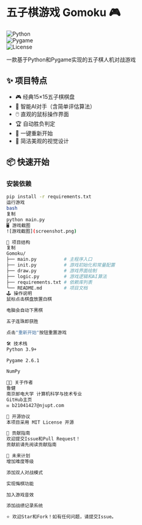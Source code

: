 # 五子棋游戏 Gomoku 🎮  

![Python](https://img.shields.io/badge/Python-3.9+-blue.svg)  
![Pygame](https://img.shields.io/badge/Pygame-2.6.1-green.svg)  
![License](https://img.shields.io/badge/License-MIT-yellow.svg)  

一款基于Python和Pygame实现的五子棋人机对战游戏  

## ✨ 项目特点  

- 🎮 经典15×15五子棋棋盘  
- 🤖 智能AI对手（含简单评估算法）  
- 🖱️ 直观的鼠标操作界面  
- 🏆 自动胜负判定  
- 🔄 一键重新开始  
- 🎨 简洁美观的视觉设计  

## 📦 快速开始  

### 安装依赖  
```bash
pip install -r requirements.txt
运行游戏
bash
复制
python main.py
🖥️ 游戏截图
![游戏截图](screenshot.png)

📂 项目结构
复制
Gomoku/
├── main.py          # 主程序入口
├── init.py          # 游戏初始化和常量配置
├── draw.py          # 游戏界面绘制
├── logic.py         # 游戏逻辑和AI算法
├── requirements.txt # 依赖库列表
└── README.md        # 项目文档
🕹️ 操作说明
鼠标点击棋盘放置白棋

电脑会自动下黑棋

五子连珠即获胜

点击"重新开始"按钮重置游戏

🛠️ 技术栈
Python 3.9+

Pygame 2.6.1

NumPy

👨‍💻 关于作者
鲁健
南京邮电大学 计算机科学与技术专业
GitHub主页
✉️ b21041427@njupt.com

📜 开源协议
本项目采用 MIT License 开源

🤝 贡献指南
欢迎提交Issue和Pull Request！
贡献前请先阅读贡献指南

🚀 未来计划
增加难度等级

添加双人对战模式

实现悔棋功能

加入游戏音效

添加战绩记录系统

⭐ 欢迎Star和Fork！如有任何问题，请提交Issue。
